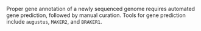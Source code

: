 Proper gene annotation of a newly sequenced genome requires automated gene prediction, followed by manual curation. Tools for gene prediction include `augustus`, `MAKER2`, and `BRAKER1`. 
